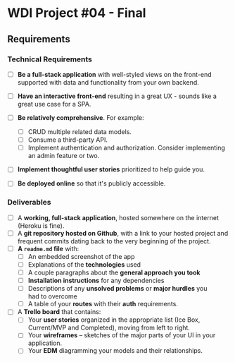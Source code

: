 # WDI Project #04 - Final

## Requirements

### Technical Requirements
- [ ] **Be a full-stack application** with well-styled views on the front-end 
            supported with data and functionality from your own backend.
- [ ] **Have an interactive front-end** resulting in a great UX - sounds like 
            a great use case for a SPA.
- [ ] **Be relatively comprehensive**. For example:
    - [ ] CRUD multiple related data models.
    - [ ] Consume a third-party API.
    - [ ] Implement authentication and authorization. Consider implementing 
                an admin feature or two.
- [ ] **Implement thoughtful user stories** prioritized to help guide you.
- [ ] **Be deployed online** so that it's publicly accessible.


### Deliverables 
- [ ] A **working, full-stack application**, hosted somewhere on the internet 
            (Heroku is fine).
- [ ] A **git repository hosted on Github**, with a link to your hosted 
            project and frequent commits dating back to the very beginning of the 
            project.
- [ ] **A ``readme.md`` file** with:
    - [ ] An embedded screenshot of the app
    - [ ] Explanations of the **technologies** used
    - [ ] A couple paragraphs about the **general approach you took**
    - [ ] **Installation instructions** for any dependencies
    - [ ] Descriptions of any **unsolved problems** or **major hurdles** you    
                had to overcome
    - [ ] A table of your **routes** with their **auth** requirements.
- [ ] A **Trello board** that contains:
    - [ ] Your **user stories** organized in the appropriate list (Ice Box, 
                Current/MVP and Completed), moving from left to right.
    - [ ] Your **wireframes** – sketches of the major parts of your UI in your 
                application.
    - [ ] Your **EDM** diagramming your models and their relationships.
